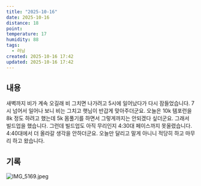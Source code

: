 ```yaml
---
title: "2025-10-16"
date: 2025-10-16
distance: 18
point:
temperature: 17
humidity: 88
tags:
  - 러닝
created: 2025-10-16 17:42
updated: 2025-10-16 17:42
---
```

## 내용
새벽까지 비가 계속 오길래 비 그치면 나가려고 5시에 일어났다가 다시 잠들었습니다. 7시 넘어서 일어나 보니 비는 그치고 햇님이 반갑게 맞아주더군요.
오늘은 10k 템포런을 8k 정도 하려고 했는데 5k 몸풀기를 하면서 그렇게까지는 안되겠다 싶더군요. 그래서 빌드업을 했습니다. 그런데 빌드업도 아직 무리인지 4:30대 페이스까지 못올렸습니다. 4:40대에서 더 올라갈 생각을 안하더군요. 오늘만 달리고 말게 아니니 적당히 하고 마무리 하고 왔습니다.

## 기록

![IMG_5169.jpeg](/images/IMG_5169.jpeg)
